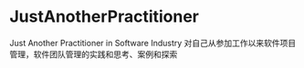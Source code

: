 # JustAnotherPractitioner
Just Another Practitioner in Software Industry 对自己从参加工作以来软件项目管理，软件团队管理的实践和思考、案例和探索
